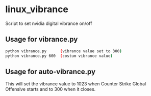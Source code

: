 # linux_vibrance
Script to set nvidia digital vibrance on/off
## Usage for vibrance.py
```bash
python vibrance.py      (vibrance value set to 300)
python vibrance.py 600  (costum vibrance value)
```
## Usage for auto-vibrance.py
This will set the vibrance value to 1023 when Counter Strike Global Offensive starts and to 300 when it closes.
